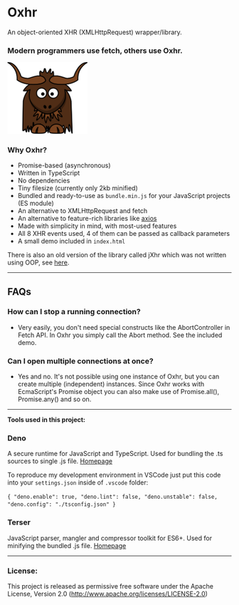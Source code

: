 # Oxhr
An object-oriented XHR (XMLHttpRequest) wrapper/library.

### Modern programmers use fetch, others use Oxhr.

<img width="180" alt="Oxhr logo" src="./oxhr-logo.svg" />

### Why Oxhr?
- Promise-based (asynchronous)
- Written in TypeScript
- No dependencies
- Tiny filesize (currently only 2kb minified)
- Bundled and ready-to-use as `bundle.min.js` for your JavaScript projects (ES module)
- An alternative to XMLHttpRequest and fetch
- An alternative to feature-rich libraries like [axios](https://github.com/axios/axios)
- Made with simplicity in mind, with most-used features
- All 8 XHR events used, 4 of them can be passed as callback parameters
- A small demo included in `index.html`

There is also an old version of the library called jXhr which was not written using OOP, see [here](https://github.com/Amarok24/Oxhr/tree/non-oop-version).

---

## FAQs

### How can I stop a running connection?
- Very easily, you don't need special constructs like the AbortController in Fetch API. In Oxhr you simply call the Abort method. See the included demo.

### Can I open multiple connections at once?
- Yes and no. It's not possible using one instance of Oxhr, but you can create multiple (independent) instances. Since Oxhr works with EcmaScript's Promise object you can also make use of Promise.all(), Promise.any() and so on.


---

<b>Tools used in this project:</b>

### Deno
A secure runtime for JavaScript and TypeScript.
Used for bundling the .ts sources to single .js file.
[Homepage](https://deno.land/)

To reproduce my development environment in VSCode just put this code into your `settings.json` inside of `.vscode` folder:

`
{
	"deno.enable": true,
	"deno.lint": false,
	"deno.unstable": false,
	"deno.config": "./tsconfig.json"
}
`

### Terser
JavaScript parser, mangler and compressor toolkit for ES6+.
Used for minifying the bundled .js file.
[Homepage](https://terser.org/)

---


### License:
This project is released as permissive free software under the Apache License, Version 2.0 (http://www.apache.org/licenses/LICENSE-2.0)
